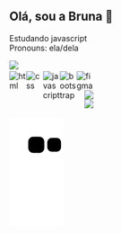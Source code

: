 ## Olá, sou a Bruna 👋


Estudando javascript <br>
Pronouns: ela/dela

<div>
 <img src="https://github-readme-stats.vercel.app/api?username=BrunaDamazia&theme=github_dark&show_icons=true)">
<!--  <img src="https://github-readme-stats.vercel.app/api/top-langs/?username=BrunaDamazia&theme=github_dark&show_icons=true)"> -->
</div>

<div style="display: inline-block">
  <img heigh="30" width="30" alt="html" align="left" src="https://cdn.jsdelivr.net/gh/devicons/devicon/icons/html5/html5-original.svg">
  <img heigh="30" width="30" alt="css" align="left" src="https://cdn.jsdelivr.net/gh/devicons/devicon/icons/css3/css3-original.svg">
  <img heigh="30" width="30" alt="javascript" align="left" src="https://cdn.jsdelivr.net/gh/devicons/devicon/icons/javascript/javascript-original.svg">
  <img heigh="30" width="30" alt="bootstrap" align="left" src="https://cdn.jsdelivr.net/gh/devicons/devicon/icons/bootstrap/bootstrap-original.svg">
<!--   <img heigh="30" width="30" alt="vue.js" align="left" src="https://cdn.jsdelivr.net/gh/devicons/devicon/icons/vuejs/vuejs-original.svg"> -->
  <img heigh="30" width="30" alt="figma" align="left"src="https://cdn.jsdelivr.net/gh/devicons/devicon/icons/figma/figma-original.svg" />
 
 ## <a href="https://www.linkedin.com/in/bruna-damazia" target="_blank"><img align="right" src="https://img.shields.io/badge/LinkedIn-0077B5?style=for-the-badge&logo=linkedin&logoColor=white"></a><a href="mailto:vrunagomes@gmail.com"><img align="right" src="https://img.shields.io/badge/-Gmail-%23333?style=for-the-badge&logo=gmail&logoColor=white" target="_blank"></a>
</div>

![Snake animation](https://github.com/BrunaDamazia/BrunaDamazia/blob/output/github-contribution-grid-snake.svg)

